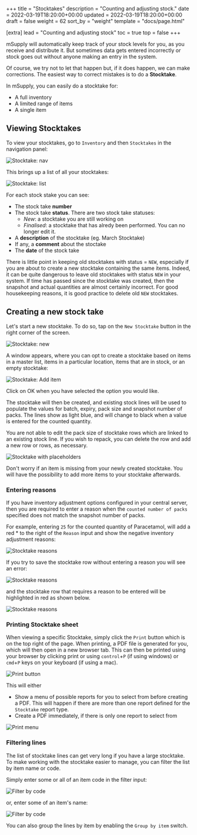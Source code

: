 +++
title = "Stocktakes"
description = "Counting and adjusting stock."
date = 2022-03-19T18:20:00+00:00
updated = 2022-03-19T18:20:00+00:00
draft = false
weight = 62
sort_by = "weight"
template = "docs/page.html"

[extra]
lead = "Counting and adjusting stock"
toc = true
top = false
+++

mSupply will automatically keep track of your stock levels for you, as you receive and distribute it. But sometimes data gets entered incorrectly or stock goes out without anyone making an entry in the system.

Of course, we try not to let that happen but, if it does happen, we can make corrections. The easiest way to correct mistakes is to do a **Stocktake**.

In mSupply, you can easily do a stocktake for:

- A full inventory
- A limited range of items
- A single item

## Viewing Stocktakes

To view your stocktakes, go to `Inventory` and then `Stocktakes` in the navigation panel:

![Stocktake: nav](/docs/inventory/images/stocktake_gotost.png)

This brings up a list of all your stocktakes:

![Stocktake: list](/docs/inventory/images/stocktake_stocktakelist.png)

For each stock stake you can see:

- The stock take **number**
- The stock take **status**. There are two stock take statuses:
  - _New_: a stocktake you are still working on
  - _Finalised_: a stocktake that has alredy been performed. You can no longer edit it.
- A **description** of the stocktake (eg. March Stocktake)
- If any, a **comment** about the stoctake
- The **date** of the stock take

<div class="warning">
There is little point in keeping old stocktakes with status = <code>NEW</code>, especially if you are about to create a new stocktake containing the same items. Indeed, it can be quite dangerous to leave old stocktakes with status <code>NEW</code> in your system. If time has passed since the stocktake was created, then the snapshot and actual quantities are almost certainly incorrect. For good housekeeping reasons, it is good practice to delete old <code>NEW</code> stocktakes.
</div>

## Creating a new stock take

Let's start a new stocktake. To do so, tap on the `New Stocktake` button in the right corner of the screen.

![Stocktake: new](/docs/inventory/images/stocktake_newstocktake.png)

A window appears, where you can opt to create a stocktake based on items in a master list, items in a particular location, items that are in stock, or an empty stocktake:

![Stocktake: Add item](/docs/inventory/images/stocktake_additem2.png)

Click on OK when you have selected the option you would like.

The stocktake will then be created, and existing stock lines will be used to populate the values for batch, expiry, pack size and snapshot number of packs. The lines show as light blue, and will change to black when a value is entered for the counted quantity.

<div class="note">You are not able to edit the pack size of stocktake rows which are linked to an existing stock line. If you wish to repack, you can delete the row and add a new row or rows, as necessary.</div>

![Stocktake with placeholders](/docs/inventory/images/stocktake-placeholders.png)

<div class="tip">
Don't worry if an item is missing from your newly created stocktake. You will have the possibility to add more items to your stocktake afterwards. 
</div>

### Entering reasons

If you have inventory adjustment options configured in your central server, then you are required to enter a reason when the `counted number of packs` specified does not match the snapshot number of packs.

For example, entering `25` for the counted quantity of Paracetamol, will add a red \* to the right of the `Reason` input and show the negative inventory adjustment reasons:

![Stocktake reasons](/docs/inventory/images/stocktake_reasons.png)

If you try to save the stocktake row without entering a reason you will see an error:

![Stocktake reasons](/docs/inventory/images/stocktake_reasons_error.png)

and the stocktake row that requires a reason to be entered will be highlighted in red as shown below.

![Stocktake reasons](/docs/inventory/images/stocktake_reasons_error_highlight.png)

### Printing Stocktake sheet

When viewing a specific Stocktake, simply click the `Print` button which is on the top right of the page.
When printing, a PDF file is generated for you, which will then open in a new browser tab. This can then be printed using your browser by clicking print or using `control`+`P` (if using windows) or `cmd`+`P` keys on your keyboard (if using a mac).

![Print button](/docs/introduction/images/print_button.png)

This will either

- Show a menu of possible reports for you to select from before creating a PDF. This will happen if there are more than one report defined for the `Stocktake` report type.
- Create a PDF immediately, if there is only one report to select from

![Print menu](/docs/distribution/images/os_print_menu.png)

### Filtering lines

The list of stocktake lines can get very long if you have a large stocktake. To make working with the stocktake easier to manage, you can filter the list by item name or code.

Simply enter some or all of an item code in the filter input:

![Filter by code](/docs/inventory/images/stockake_filter_code.png)

or, enter some of an item's name:

![Filter by code](/docs/inventory/images/stockake_filter_name.png)

You can also group the lines by item by enabling the `Group by item` switch.
